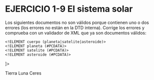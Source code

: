 # EJERCICIO 1-9 El sistema solar

Los siguientes documentos no son válidos porque contienen uno o dos errores (los
errores no están en la DTD interna). Corrige los errores y comprueba con un validador de
XML que ya son documentos válidos: 

<?xml version="1.0" encoding="UTF-8"?>
<!DOCTYPE sistemaSolar [

    <!ELEMENT sistemaSolar (cuerpo*)>
    <!ELEMENT cuerpo (planeta|satelite|asteroide)>
    <!ELEMENT planeta (#PCDATA)>
    <!ELEMENT satelite (#PCDATA)>
    <!ELEMENT asteroide (#PCDATA)>
]>

<sistemaSolar>
    <cuerpo>
        <planeta>Tierra</planeta>
        <satelite>Luna</satelite>
    </cuerpo>
    <asteroide>Ceres</asteroide>
</sistemaSolar>
